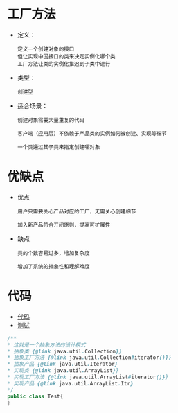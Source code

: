 # 工厂方法

- 定义：

      定义一个创建对象的接口
      但让实现中国接口的类来决定实例化哪个类
      工厂方法让类的实例化推迟到子类中进行

- 类型：
      
      创建型

- 适合场景：

      创建对象需要大量重复的代码
      
      客户端（应用层）不依赖于产品类的实例如何被创建、实现等细节
      
      一个类通过其子类来指定创建哪对象
    

# 优缺点

- 优点

      用户只需要关心产品对应的工厂，无需关心创建细节
    
      加入新产品符合开闭原则，提高可扩展性

- 缺点

      类的个数容易过多，增加复杂度
      
      增加了系统的抽象性和理解难度

# 代码

- [代码](../../../src/main/java/xyz/zzyitj/demo/designpattern/creational/factorymethod)
- [测试](../../../src/test/java/xyz/zzyitj/demo/designpattern/creational/factorymethod/VideoFactoryTest.java)

```java
/**
* 这就是一个抽象方法的设计模式
* 抽象类 {@link java.util.Collection}}
* 抽象工厂方法 {@link java.util.Collection#iterator()}}
* 抽象产品 {@link java.util.Iterator}
* 实现类 {@link java.util.ArrayList}}
* 实现工厂方法 {@link java.util.ArrayList#iterator()}}
* 实现产品 {@link java.util.ArrayList.Itr}
*/
public class Test{
}
```